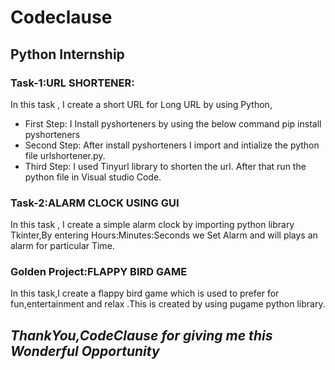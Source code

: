 # Codeclause 
## Python Internship 
### Task-1:URL SHORTENER:
In this task , I create a short URL for Long URL by using Python,
* First Step: I Install pyshorteners by using the below command
pip install pyshorteners
* Second Step: After install pyshorteners I import and intialize the python file urlshortener.py.
* Third Step: I used Tinyurl library to shorten the url.
After that run the python file in Visual studio Code.

### Task-2:ALARM CLOCK USING GUI
In this task , I create a simple alarm clock by importing  python library Tkinter,By entering Hours:Minutes:Seconds we Set Alarm and will plays an alarm for particular Time.

### Golden Project:FLAPPY BIRD GAME
In this task,I create a flappy bird game which is used to prefer for fun,entertainment and relax .This is created by using pugame python library.

##   ***ThankYou,CodeClause for giving me this Wonderful Opportunity***

